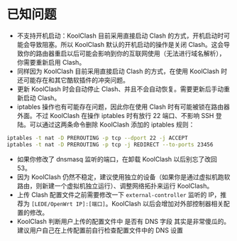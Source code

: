 # 已知问题

- 不支持开机启动：KoolClash 目前采用直接启动 Clash 的方式，开机启动时可能会导致阻塞。所以 KoolClash 默认的开机启动的操作是关闭 Clash。这会导致你的路由器重启以后可能会影响到你的互联网使用（无法进行域名解析），你需要重新启用 Clash。
- 同样因为 KoolClash 目前采用直接启动 Clash 的方式，在使用 KoolClash 时还可能存在和其它酷软插件的冲突问题。
- 更新 KoolClash 时会自动停止 Clash、并且不会自动恢复。需要更新后手动重新启动 Clash。
- iptables 操作也有可能存在问题，因此你在使用 Clash 时有可能被锁在路由器外面。不过 KoolClash 在操作 iptables 时有放行 22 端口、不影响 SSH 登陆。可以通过这两条命令删除 KoolClash 添加的 iptables 规则：

```bash
iptables -t nat -D PREROUTING -p tcp --dport 22 -j ACCEPT
iptables -t nat -D PREROUTING -p tcp -j REDIRECT --to-ports 23456
```

- 如果你修改了 dnsmasq 监听的端口，在卸载 KoolClash 以后别忘了改回 53。
- 因为 KoolClash 仍然不稳定，建议使用独立的设备（如果你是通过虚拟机跑软路由，则新建一个虚拟机独立运行）、调整网络拓扑来运行 KoolClash。
- 上传 Clash 配置文件之前需要修改一下 `external-controller` 监听的 IP，推荐为 `[LEDE/OpenWrt IP]:[端口]`。KoolClash 以后会增加对外部控制器相关配置的修改。
- KoolClash 判断用户上传的配置文件中 是否有 DNS 字段 其实是非常傻瓜的。建议用户自己在上传配置前自行检查配置文件中的 DNS 设置
